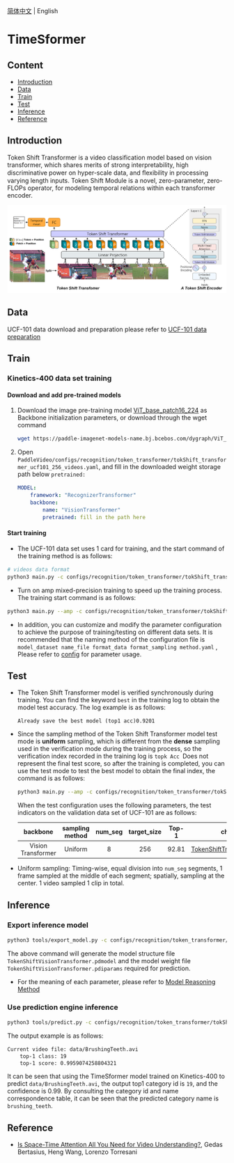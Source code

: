 [简体中文](../../../zh-CN/model_zoo/recognition/tokenshift_transformer.md) | English

# TimeSformer

## Content

- [Introduction](#Introduction)
- [Data](#DATA)
- [Train](#Train)
- [Test](#Test)
- [Inference](#Inference)
- [Reference](#Reference)


## Introduction

Token Shift Transformer is a video classification model based on vision transformer, which shares merits of strong interpretability, high discriminative power on hyper-scale data, and ﬂexibility in processing varying length inputs. Token Shift Module is a novel, zero-parameter, zero-FLOPs operator, for modeling temporal relations within each transformer encoder.

<div align="center">
<img src="../../../images/tokenshift_structure.png">
</div>



## Data

UCF-101 data download and preparation please refer to [UCF-101 data preparation](../../dataset/ucf101.md)


## Train

### Kinetics-400 data set training

#### Download and add pre-trained models

1. Download the image pre-training model [ViT_base_patch16_224](https://paddle-imagenet-models-name.bj.bcebos.com/dygraph/ViT_base_patch16_224_pretrained.pdparams) as Backbone initialization parameters, or download through the wget command

   ```bash
   wget https://paddle-imagenet-models-name.bj.bcebos.com/dygraph/ViT_base_patch16_224_pretrained.pdparams
   ```

2. Open `PaddleVideo/configs/recognition/token_transformer/tokShift_transformer_ucf101_256_videos.yaml`, and fill in the downloaded weight storage path below `pretrained:`

    ```yaml
    MODEL:
        framework: "RecognizerTransformer"
        backbone:
            name: "VisionTransformer"
            pretrained: fill in the path here
    ```

#### Start training

- The UCF-101 data set uses 1 card for training, and the start command of the training method is as follows:

```bash
# videos data format
python3 main.py -c configs/recognition/token_transformer/tokShift_transformer_ucf101_256_videos.yaml --validate --seed=1234
```

- Turn on amp mixed-precision training to speed up the training process. The training start command is as follows:

```bash
python3 main.py --amp -c configs/recognition/token_transformer/tokShift_transformer_ucf101_256_videos.yaml --validate --seed=1234
```

- In addition, you can customize and modify the parameter configuration to achieve the purpose of training/testing on different data sets. It is recommended that the naming method of the configuration file is `model_dataset name_file format_data format_sampling method.yaml` , Please refer to [config](../../tutorials/config.md) for parameter usage.


## Test

- The Token Shift Transformer model is verified synchronously during training. You can find the keyword `best` in the training log to obtain the model test accuracy. The log example is as follows:

  ```
  Already save the best model (top1 acc)0.9201
  ```

- Since the sampling method of the Token Shift Transformer model test mode is **uniform** sampling, which is different from the **dense** sampling used in the verification mode during the training process, so the verification index recorded in the training log is `topk Acc `Does not represent the final test score, so after the training is completed, you can use the test mode to test the best model to obtain the final index, the command is as follows:

  ```bash
  python3 main.py --amp -c configs/recognition/token_transformer/tokShift_transformer_ucf101_256_videos.yaml --test --seed=1234 -w 'output/TokenShiftVisionTransformer/TokenShiftVisionTransformer_best.pdparams'
  ```


  When the test configuration uses the following parameters, the test indicators on the validation data set of UCF-101 are as follows:


  | backbone | sampling method | num_seg | target_size | Top-1 | checkpoints |
  | :----------------: | :-----: | :-----: | :---------: | :----: | :----------------------------------------------------------: |
  | Vision Transformer | Uniform | 8 | 256 | 92.81 | [TokenShiftTransformer.pdparams](https://drive.google.com/drive/folders/1k_TpAqaJZYJE8C5g5pT9phdyk9DrY_XL?usp=sharing) |


- Uniform sampling: Timing-wise, equal division into `num_seg` segments, 1 frame sampled at the middle of each segment; spatially, sampling at the center. 1 video sampled 1 clip in total.

## Inference

### Export inference model

```bash
python3 tools/export_model.py -c configs/recognition/token_transformer/tokShift_transformer_ucf101_256_videos.yaml -p 'output/TokenShiftVisionTransformer/TokenShiftVisionTransformer_best.pdparams'
```

The above command will generate the model structure file `TokenShiftVisionTransformer.pdmodel` and the model weight file `TokenShiftVisionTransformer.pdiparams` required for prediction.

- For the meaning of each parameter, please refer to [Model Reasoning Method](../../usage.md#2-infer)

### Use prediction engine inference

```bash
python3 tools/predict.py -c configs/recognition/token_transformer/tokShift_transformer_ucf101_256_videos.yaml -i 'data/BrushingTeeth.avi' --model_file ./inference/TokenShiftVisionTransformer.pdmodel --params_file ./inference/TokenShiftVisionTransformer.pdiparams
```

The output example is as follows:

```
Current video file: data/BrushingTeeth.avi
	top-1 class: 19
	top-1 score: 0.9959074258804321
```

It can be seen that using the TimeSformer model trained on Kinetics-400 to predict `data/BrushingTeeth.avi`, the output top1 category id is `19`, and the confidence is 0.99. By consulting the category id and name correspondence table, it can be seen that the predicted category name is `brushing_teeth`.

## Reference

- [Is Space-Time Attention All You Need for Video Understanding?](https://arxiv.org/pdf/2102.05095.pdf), Gedas Bertasius, Heng Wang, Lorenzo Torresani
